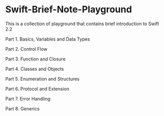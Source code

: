# Swift-Brief-Note-Playground
This is a collection of playground that contains brief introduction to Swift 2.2

Part 1. Basics, Variables and Data Types

Part 2. Control Flow

Part 3. Function and Closure

Part 4. Classes and Objects

Part 5. Enumeration and Structures

Part 6. Protocol and Extension

Part 7. Error Handling

Part 8. Generics

